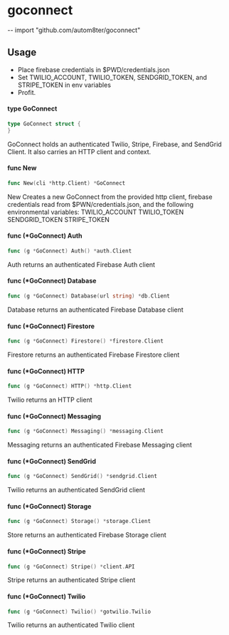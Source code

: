 # goconnect
--
    import "github.com/autom8ter/goconnect"


## Usage

- Place firebase credentials in $PWD/credentials.json
- Set TWILIO_ACCOUNT, TWILIO_TOKEN, SENDGRID_TOKEN, and STRIPE_TOKEN in env variables
- Profit.

#### type GoConnect

```go
type GoConnect struct {
}
```

GoConnect holds an authenticated Twilio, Stripe, Firebase, and SendGrid Client.
It also carries an HTTP client and context.

#### func  New

```go
func New(cli *http.Client) *GoConnect
```
New Creates a new GoConnect from the provided http client, firebase credentials
read from $PWN/credentials.json, and the following environmental variables:
TWILIO_ACCOUNT TWILIO_TOKEN SENDGRID_TOKEN STRIPE_TOKEN

#### func (*GoConnect) Auth

```go
func (g *GoConnect) Auth() *auth.Client
```
Auth returns an authenticated Firebase Auth client

#### func (*GoConnect) Database

```go
func (g *GoConnect) Database(url string) *db.Client
```
Database returns an authenticated Firebase Database client

#### func (*GoConnect) Firestore

```go
func (g *GoConnect) Firestore() *firestore.Client
```
Firestore returns an authenticated Firebase Firestore client

#### func (*GoConnect) HTTP

```go
func (g *GoConnect) HTTP() *http.Client
```
Twilio returns an HTTP client

#### func (*GoConnect) Messaging

```go
func (g *GoConnect) Messaging() *messaging.Client
```
Messaging returns an authenticated Firebase Messaging client

#### func (*GoConnect) SendGrid

```go
func (g *GoConnect) SendGrid() *sendgrid.Client
```
Twilio returns an authenticated SendGrid client

#### func (*GoConnect) Storage

```go
func (g *GoConnect) Storage() *storage.Client
```
Store returns an authenticated Firebase Storage client

#### func (*GoConnect) Stripe

```go
func (g *GoConnect) Stripe() *client.API
```
Stripe returns an authenticated Stripe client

#### func (*GoConnect) Twilio

```go
func (g *GoConnect) Twilio() *gotwilio.Twilio
```
Twilio returns an authenticated Twilio client
